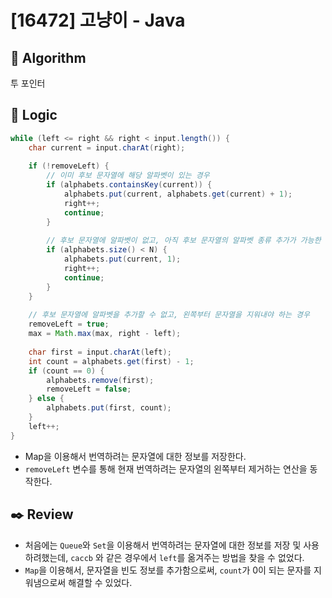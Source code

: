 # [16472] 고냥이 - Java

## :pushpin: **Algorithm**

투 포인터

## :round_pushpin: **Logic**

```java
while (left <= right && right < input.length()) {
    char current = input.charAt(right);
    
    if (!removeLeft) {
        // 이미 후보 문자열에 해당 알파벳이 있는 경우
        if (alphabets.containsKey(current)) {
            alphabets.put(current, alphabets.get(current) + 1);
            right++;
            continue;
        }
        
        // 후보 문자열에 알파벳이 없고, 아직 후보 문자열의 알파벳 종류 추가가 가능한 경우
        if (alphabets.size() < N) {
            alphabets.put(current, 1);
            right++;
            continue;
        }
    }
    
    // 후보 문자열에 알파벳을 추가할 수 없고, 왼쪽부터 문자열을 지워내야 하는 경우
    removeLeft = true;
    max = Math.max(max, right - left);
    
    char first = input.charAt(left);
    int count = alphabets.get(first) - 1;
    if (count == 0) {
        alphabets.remove(first);
        removeLeft = false;
    } else {
        alphabets.put(first, count);
    }
    left++;
}
```

- Map을 이용해서 번역하려는 문자열에 대한 정보를 저장한다.
- `removeLeft` 변수를 통해 현재 번역하려는 문자열의 왼쪽부터 제거하는 연산을 동작한다.

## :black_nib: **Review**
- 처음에는 `Queue`와 `Set`을 이용해서 번역하려는 문자열에 대한 정보를 저장 및 사용하려했는데, `caccb` 와 같은 경우에서 `left`를 옮겨주는 방법을 찾을 수 없었다.
- `Map`을 이용해서, 문자열을 빈도 정보를 추가함으로써, `count`가 0이 되는 문자를 지워냄으로써 해결할 수 있었다.
